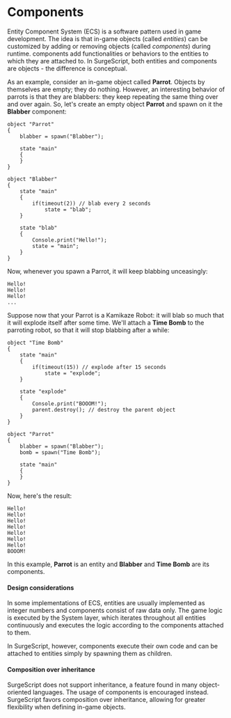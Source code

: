 Components
==========

Entity Component System (ECS) is a software pattern used in game development. The idea is that in-game objects (called *entities*) can be customized by adding or removing objects (called *components*) during runtime. components add functionalities or behaviors to the entities to which they are attached to. In SurgeScript, both entities and components are objects - the difference is conceptual.

As an example, consider an in-game object called **Parrot**. Objects by themselves are empty; they do nothing. However, an interesting behavior of parrots is that they are blabbers: they keep repeating the same thing over and over again. So, let's create an empty object **Parrot** and spawn on it the **Blabber** component:

```
object "Parrot"
{
    blabber = spawn("Blabber");

    state "main"
    {
    }
}

object "Blabber"
{
    state "main"
    {
        if(timeout(2)) // blab every 2 seconds
            state = "blab";
    }

    state "blab"
    {
        Console.print("Hello!");
        state = "main";
    }
}
```

Now, whenever you spawn a Parrot, it will keep blabbing unceasingly:

```
Hello!
Hello!
Hello!
...
```

Suppose now that your Parrot is a Kamikaze Robot: it will blab so much that it will explode itself after some time. We'll attach a **Time Bomb** to the parroting robot, so that it will stop blabbing after a while:

```
object "Time Bomb"
{
    state "main"
    {
        if(timeout(15)) // explode after 15 seconds
            state = "explode";
    }

    state "explode"
    {
        Console.print("BOOOM!");
        parent.destroy(); // destroy the parent object
    }
}

object "Parrot"
{
    blabber = spawn("Blabber");
    bomb = spawn("Time Bomb");

    state "main"
    {
    }
}
```

Now, here's the result:

```
Hello!
Hello!
Hello!
Hello!
Hello!
Hello!
Hello!
BOOOM!
```

In this example, **Parrot** is an entity and **Blabber** and **Time Bomb** are its components.

#### Design considerations

In some implementations of ECS, entities are usually implemented as integer numbers and components consist of raw data only. The game logic is executed by the System layer, which iterates throughout all entities continuously and executes the logic according to the components attached to them.

In SurgeScript, however, components execute their own code and can be attached to entities simply by spawning them as children.

#### Composition over inheritance

SurgeScript does not support inheritance, a feature found in many object-oriented languages. The usage of components is encouraged instead. SurgeScript favors composition over inheritance, allowing for greater flexibility when defining in-game objects.
